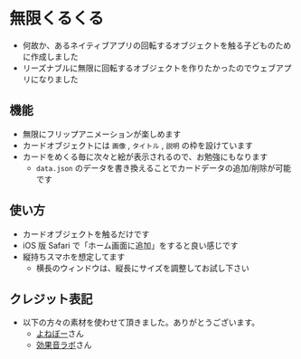 # 無限くるくる

- 何故か、あるネイティブアプリの回転するオブジェクトを触る子どものために作成しました
- リーズナブルに無限に回転するオブジェクトを作りたかったのでウェブアプリになりました

## 機能

- 無限にフリップアニメーションが楽しめます
- カードオブジェクトには `画像` , `タイトル` , `説明` の枠を設けています
- カードをめくる毎に次々と絵が表示されるので、お勉強にもなります
    - `data.json` のデータを書き換えることでカードデータの追加/削除が可能です
    
## 使い方

- カードオブジェクトを触るだけです
- iOS 版 Safari で「ホーム画面に追加」をすると良い感じです
- 縦持ちスマホを想定してます
    - 横長のウィンドウは、縦長にサイズを調整してお試し下さい

## クレジット表記

- 以下の方々の素材を使わせて頂きました。ありがとうございます。
    - [よねぼー](https://www.ac-illust.com/main/profile.php?id=jtdGQmIO&area=1)さん
    - [効果音ラボ](https://soundeffect-lab.info/)さん
    
